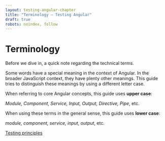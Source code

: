 ```yaml
---
layout: testing-angular-chapter
title: "Terminology – Testing Angular"
draft: true
robots: noindex, follow
---
```


# Terminology

Before we dive in, a quick note regarding the technical terms.

Some words have a special meaning in the context of Angular. In the broader JavaScript context, they have plenty other meanings. This guide tries to distinguish these meanings by using a different letter case.

When referring to core Angular concepts, this guide uses **upper case**:

*Module, Component, Service, Input, Output, Directive, Pipe*, etc.

When using these terms in the general sense, this guide uses **lower case**:

*module, component, service, input, output*, etc.

<p id="next-chapter-link"><a href="../testing-principles/#testing-principles">Testing principles</a></p>
